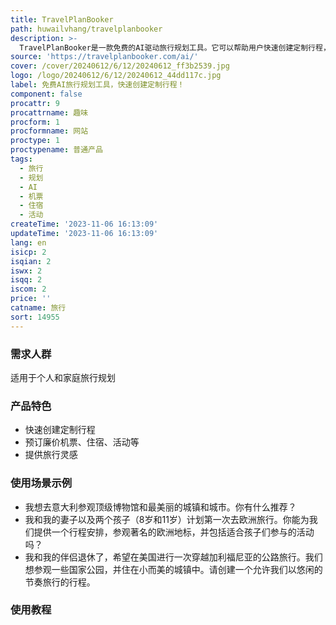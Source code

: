 ```yaml
---
title: TravelPlanBooker
path: huwailvhang/travelplanbooker
description: >-
  TravelPlanBooker是一款免费的AI驱动旅行规划工具。它可以帮助用户快速创建定制行程，预订廉价机票、住宿、活动等。只需几步即可轻松规划梦想之旅。使用TravelPlanBooker，您可以节省金钱和时间，获得旅行灵感。
source: 'https://travelplanbooker.com/ai/'
cover: /cover/20240612/6/12/20240612_ff3b2539.jpg
logo: /logo/20240612/6/12/20240612_44dd117c.jpg
label: 免费AI旅行规划工具，快速创建定制行程！
component: false
procattr: 9
procattrname: 趣味
procform: 1
procformname: 网站
proctype: 1
proctypename: 普通产品
tags:
  - 旅行
  - 规划
  - AI
  - 机票
  - 住宿
  - 活动
createTime: '2023-11-06 16:13:09'
updateTime: '2023-11-06 16:13:09'
lang: en
isicp: 2
isqian: 2
iswx: 2
isqq: 2
iscom: 2
price: ''
catname: 旅行
sort: 14955
---
```




### 需求人群
适用于个人和家庭旅行规划

### 产品特色
- 快速创建定制行程
- 预订廉价机票、住宿、活动等
- 提供旅行灵感

### 使用场景示例
- 我想去意大利参观顶级博物馆和最美丽的城镇和城市。你有什么推荐？
- 我和我的妻子以及两个孩子（8岁和11岁）计划第一次去欧洲旅行。你能为我们提供一个行程安排，参观著名的欧洲地标，并包括适合孩子们参与的活动吗？
- 我和我的伴侣退休了，希望在美国进行一次穿越加利福尼亚的公路旅行。我们想参观一些国家公园，并住在小而美的城镇中。请创建一个允许我们以悠闲的节奏旅行的行程。

### 使用教程


  
